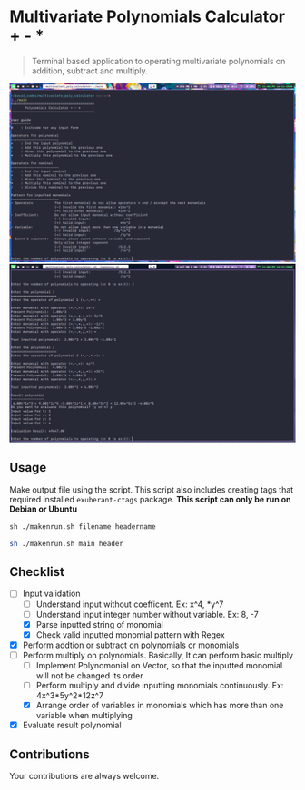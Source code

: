 # Multivariate Polynomials Calculator + - *
>Terminal based application to operating multivariate polynomials on addition, subtract and multiply.

![User Guide](/2020-11-16_23-06.png)
![Input and Evaluating](/2020-11-16_23-05.png)

## Usage
Make output file using the script. This script also includes creating tags that required installed `exuberant-ctags` package.
**This script can only be run on Debian or Ubuntu**
```
sh ./makenrun.sh filename headername
```
``` bash
sh ./makenrun.sh main header
```

## Checklist
- [ ] Input validation
  - [ ] Understand input without coefficent. Ex: x^4, \*y^7
  - [ ] Understand input integer number without variable. Ex: 8, -7
  - [x] Parse inputted string of monomial
  - [x] Check valid inputted monomial pattern with Regex
- [x] Perform addtion or subtract on polynomials or monomials
- [ ] Perform multiply on polynomials. Basically, It can perform basic multiply
  - [ ] Implement Polynomonial on Vector, so that the inputted monomial will not be changed its order
  - [ ] Perform multiply and divide inputting monomials continuously. Ex: 4x^3\*5y^2\*12z^7
  - [x] Arrange order of variables in monomials which has more than one variable when multiplying
- [x] Evaluate result polynomial

## Contributions
Your contributions are always welcome.
